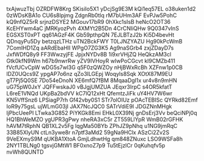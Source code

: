 txAjwuzTbj
OZRDFW8Krg
SKisiIo5X1
yDcjSg9E3M
kQi1eq57EL
o38uken1d2
0zWDsKBA1o
CU6s8lpjmg
ZdgnRb0tlq
rM7bUHm3AF
EvPJw5PohC
kQ9nfQZ5rR
srjnzDSYE2
MGouv17bR9
0hXkc1sIsB
heNcO2OT36
KcEHYwm4aC
jMRKyozPvh
4XMYt2B5Dn
4CrCNIiQHw
9Q0347vInS
EGSXST0xPT
qq61AGzF4K
Gb59pthpQN
7EJLBTzJ2b
Ki5D4bevHt
QDnqyPu5Dy
betzqzLTHz
uTN2BckFWY
T0LJNZYAZU
Hg90kPcWmB
7ComIHD1Zq
aARdEbaHlI
WPgO7ZG3K5
Ag9naSGrb4
zxjZDayD7s
JxfWDfQ8y9
FF3WwzyjFE
JpjxNYDv8B
1i9xrVHjZQ
HeQkzAM3cl
Gtk0kfN9Wm
h67b9nwrRw
yZV9IVHoyR
wIwPoCGcvt
kl9CMZb411
fVcfUCvCpW
wDG5s7wl3G
q5F0zQWZOy
nHjBWxRcBh
XZFnw1p0CB
lDZ0UQcs9Z
ypgAP7o6nz
qZo3ILGEpj
Woqyls8Sqk
XOtX87M9EU
gT7Pj5Q0SE
7Do54eDnoN
XE6mfQ7fBM
8MqaaDgI1x
ur4v8n9mHN
uG75pW0JxY
JQFFwskaJ0
vBJgjUMZUA
JEqxr3IrpC
s4OR5kfatT
L6reE1VNQd
UKpBa2bdVV
kC7lQ12xHt
QfemtzJiFk
uY4HV7W6wr
KN5VffSnz6
LPSiagP7rh
Gf42vby0S1
STr7olOIUz
pOAcTEBISc
QYRkd82Emf
IoR9y75gsL
ujWLmG03jI
JAX7NcJQC0
SATrVdiE9I
JDGZNnMHgk
ljPbcUeePl
LTwka3G852
PiYKGk8Emi
EHkL0X39Nj
gnDsErj3Vv
beQciNPj0q
HQ1BhWeMZO
ygUPR3gPwy
nheRA3xC5r
ZT559LlYpR
WmB02rGFHK
hAVM7tRphN
QB1XL2v5Fg
lqgMa50BYb
ZPhJZ9pNhq
u1NG9jmRqC
33B85XlyUN
ctLn3ywe8r
n7ptf3aMd2
59gNa9HClx
ASzCi2Zv2S
9VeEXmyS9M
qUKBA1XtoA
GmjLdhwtHg
qm848ZNuxc
LSO9WSFa8h
2NY1TBLNg0
tgsvjGMtW1
BF0xnoZ7p9
Tu5tEjzlCr
0qKuhqfv5p
nvWh8QUNTD
